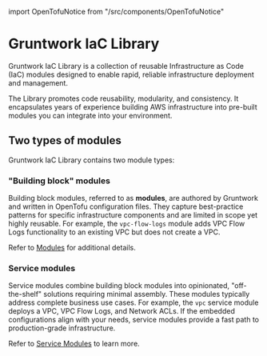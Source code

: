import OpenTofuNotice from "/src/components/OpenTofuNotice"

# Gruntwork IaC Library

Gruntwork IaC Library is a collection of reusable Infrastructure as Code (IaC) modules designed to enable rapid, reliable infrastructure deployment and management.

The Library promotes code reusability, modularity, and consistency. It encapsulates years of experience building AWS infrastructure into pre-built modules you can integrate into your environment.

## Two types of modules

Gruntwork IaC Library contains two module types:

### "Building block" modules

Building block modules, referred to as **modules**, are authored by Gruntwork and written in OpenTofu configuration files. They capture best-practice patterns for specific infrastructure components and are limited in scope yet highly reusable. For example, the `vpc-flow-logs` module adds VPC Flow Logs functionality to an existing VPC but does not create a VPC.

Refer to [Modules](/2.0/docs/library/concepts/modules) for additional details.

### Service modules

Service modules combine building block modules into opinionated, "off-the-shelf" solutions requiring minimal assembly. These modules typically address complete business use cases. For example, the `vpc` service module deploys a VPC, VPC Flow Logs, and Network ACLs. If the embedded configurations align with your needs, service modules provide a fast path to production-grade infrastructure.

Refer to [Service Modules](/2.0/docs/library/concepts/service-modules) to learn more.

